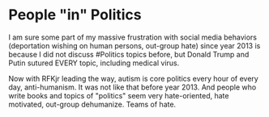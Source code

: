 # People "in" Politics

I am sure some part of my massive frustration with social media behaviors (deportation wishing on human persons, out-group hate) since year 2013 is because I did not discuss #Politics topics before, but Donald Trump and Putin sutured EVERY topic, including medical virus.

Now with RFKjr leading the way, autism is core politics every hour of every day, anti-humanism. It was not like that before year 2013. And people who write books and topics of "politics" seem very hate-oriented, hate motivated, out-group dehumanize. Teams of hate.
